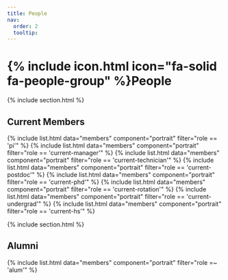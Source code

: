 ```yaml
---
title: People
nav:
  order: 2
  tooltip: 
---
```


# {% include icon.html icon="fa-solid fa-people-group" %}People

{% include section.html %}

## Current Members

{% include list.html  data="members"  component="portrait"  filter="role == 'pi'" %}
{% include list.html  data="members"  component="portrait"  filter="role == 'current-manager'" %}
{% include list.html  data="members"  component="portrait"  filter="role == 'current-technician'" %}
{% include list.html  data="members"  component="portrait"  filter="role == 'current-postdoc'" %}
{% include list.html  data="members"  component="portrait"  filter="role == 'current-phd'" %}
{% include list.html  data="members"  component="portrait"  filter="role == 'current-rotation'" %}
{% include list.html  data="members"  component="portrait"  filter="role == 'current-undergrad'" %}
{% include list.html  data="members"  component="portrait"  filter="role == 'current-hs'" %}


{% include section.html %}

## Alumni

{% include list.html  data="members"  component="portrait"  filter="role =~ 'alum'" %}

